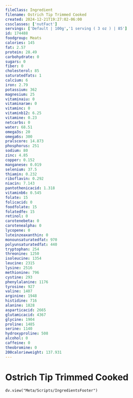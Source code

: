 ```yaml
---
fileClass: Ingredient
filename: Ostrich Tip Trimmed Cooked
created: 2024-12-21T19:27:02-06:00
cssclasses: ['nutFact']
servings: ['Default | 100g','1 serving ( 3 oz ) | 85']
id: 174488
foodgroup: Meats
calories: 145
fat: 2.57
protein: 28.49
carbohydrate: 0
sugars: 0
fiber: 0
cholesterol: 85
saturatedfats: 1
calcium: 6
iron: 2.79
potassium: 362
magnesium: 25
vitaminaiu: 0
vitaminarae: 0
vitaminc: 0
vitaminb12: 6.25
vitamine: 0.23
netcarbs: 0
water: 68.51
omega3s: 20
omega6s: 300
pralscore: 14.873
phosphorus: 251
sodium: 80
zinc: 4.85
copper: 0.152
manganese: 0.019
selenium: 37.5
thiamin: 0.232
riboflavin: 0.292
niacin: 7.143
pantothenicacid: 1.318
vitaminb6: 0.545
folate: 15
folicacid: 0
foodfolate: 15
folatedfe: 15
retinol: 0
carotenebeta: 0
carotenealpha: 0
lycopene: 0
luteinzeaxanthin: 0
monounsaturatedfat: 970
polyunsaturatedfat: 440
tryptophan: 254
threonine: 1250
isoleucine: 1354
leucine: 2315
lysine: 2516
methionine: 796
cystine: 293
phenylalanine: 1176
tyrosine: 927
valine: 1407
arginine: 1948
histidine: 716
alanine: 1828
asparticacid: 2665
glutamicacid: 4367
glycine: 1904
proline: 1485
serine: 1140
hydroxyproline: 508
alcohol: 0
caffeine: 0
theobromine: 0
200calorieweight: 137.931
---
```


# Ostrich Tip Trimmed Cooked

```dataviewjs
dv.view("Meta/Scripts/IngredientsFooter")
```